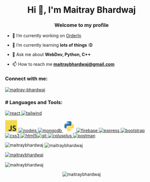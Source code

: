 <h1 align="center">Hi 👋, I'm Maitray Bhardwaj</h1>
<h3 align="center">Welcome to my profile</h3>

- 🔭 I’m currently working on [OrderIn](https://github.com/MaitrayBhardwaj/orderin)

- 🌱 I’m currently learning **lots of things :D**

- 💬 Ask me about **WebDev, Python, C++**

- 📫 How to reach me **maitraybhardwaj@gmail.com**

<h3 align="left">Connect with me:</h3>
<p align="left">
<a href="https://linkedin.com/in/maitray-bhardwaj" target="blank"><img align="center" src="https://raw.githubusercontent.com/rahuldkjain/github-profile-readme-generator/master/src/images/icons/Social/linked-in-alt.svg" alt="maitray-bhardwaj" height="20" width="30" /></a>
</p>

<h3 align="left"># Languages and Tools:</h3>
<p align="left"> 
<a href="https://reactjs.org/" target="_blank" rel="noreferrer"> <img src="http://ibthemespro.com/docs/beny/img/side-nav/cmm4.png" alt="react" width="40" height="40"/> </a><a href="https://tailwindcss.com/" target="_blank" rel="noreferrer"> <img src="https://www.vectorlogo.zone/logos/tailwindcss/tailwindcss-icon.svg" alt="tailwind" width="40" height="40"/></a></p><a href="https://developer.mozilla.org/en-US/docs/Web/JavaScript" target="_blank" rel="noreferrer"> <img src="https://raw.githubusercontent.com/devicons/devicon/master/icons/javascript/javascript-original.svg" alt="javascript" width="40" height="40"/> </a><a href="https://nodejs.org" target="_blank" rel="noreferrer"> <img src="https://www.nsoftware.com/ui/img/platforms/nodejs.svg" alt="nodejs" width="40" height="40"/> </a><a href="https://www.mongodb.com/" target="_blank" rel="noreferrer"> <img src="https://img.icons8.com/color/480/mongodb.png" alt="mongodb" width="40" height="40"/> </a><a href="https://www.python.org" target="_blank" rel="noreferrer"> <img src="https://raw.githubusercontent.com/devicons/devicon/master/icons/python/python-original.svg" alt="python" width="40" height="40"/></a><a href="https://firebase.google.com/" target="_blank" rel="noreferrer"> <img src="https://www.vectorlogo.zone/logos/firebase/firebase-icon.svg" alt="firebase" width="40" height="40"/></a><a href="https://expressjs.com" target="_blank" rel="noreferrer"> <img src="https://images.tute.io/tute/topic/express-js.png" alt="express" width="40" height="40"/></a><a href="https://getbootstrap.com" target="_blank" rel="noreferrer"> <img src="https://avatars.githubusercontent.com/u/2918581?s=280&v=4" alt="bootstrap" width="40" height="40"/></a><a href="https://www.w3schools.com/css/" target="_blank" rel="noreferrer"> <img src="https://upload.wikimedia.org/wikipedia/commons/thumb/6/62/CSS3_logo.svg/800px-CSS3_logo.svg.png" alt="css3" width="40" height="40"/></a><a href="https://www.w3.org/html/" target="_blank" rel="noreferrer"> <img src="https://cdn4.iconfinder.com/data/icons/iconsimple-programming/512/html-512.png" alt="html5" width="40" height="40"/></a><a href="https://git-scm.com/" target="_blank" rel="noreferrer"><img src="https://www.vectorlogo.zone/logos/git-scm/git-scm-icon.svg" alt="git" width="40" height="40"/></a><a href="https://www.w3schools.com/cpp/" target="_blank" rel="noreferrer"> <img src="https://www.freeiconspng.com/thumbs/c-logo-icon/c--logo-icon-0.png" alt="cplusplus" width="40" height="40"/></a><a href="https://postman.com" target="_blank" rel="noreferrer"> <img src="https://www.vectorlogo.zone/logos/getpostman/getpostman-icon.svg" alt="postman" width="40" height="40"/></a>

<p><img align="left" src="https://github-readme-stats.vercel.app/api/top-langs?username=maitraybhardwaj&show_icons=true&locale=en&layout=compact" alt="maitraybhardwaj" /></p>

<p>&nbsp;<img align="center" src="https://github-readme-stats.vercel.app/api?username=maitraybhardwaj&show_icons=true&locale=en" alt="maitraybhardwaj" /></p>

<p align="left"> <a href="https://github.com/ryo-ma/github-profile-trophy"><img src="https://github-profile-trophy.vercel.app/?username=maitraybhardwaj" alt="maitraybhardwaj" /></a> </p>

<p><img align="center" src="https://github-readme-streak-stats.herokuapp.com/?user=maitraybhardwaj&" alt="maitraybhardwaj" /></p>
<p align="center"> <img src="https://komarev.com/ghpvc/?username=maitraybhardwaj&label=Profile%20views&color=0e75b6&style=flat" alt="maitraybhardwaj" /> </p>
